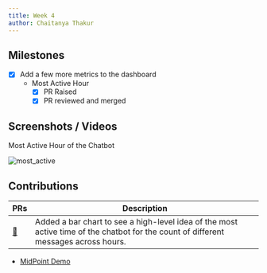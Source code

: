 ```yaml
---
title: Week 4
author: Chaitanya Thakur
---
```


## Milestones

- [x] Add a few more metrics to the dashboard
  - Most Active Hour
    - [x] PR Raised
    - [x] PR reviewed and merged

## Screenshots / Videos

Most Active Hour of the Chatbot

![most_active](https://github.com/Code4GovTech/c4gt-milestones/assets/56156988/0ab7ab18-cf6e-4346-93ca-8be715a9ae30)

## Contributions

| PRs                                              | Description                                                                                                                         |
| ------------------------------------------------ | ----------------------------------------------------------------------------------------------------------------------------------- |
| [🔗](https://github.com/glific/glific/pull/2923) | Added a bar chart to see a high-level idea of the most active time of the chatbot for the count of different messages across hours. |

- [MidPoint Demo](https://docs.google.com/presentation/d/1dk4N8fXygrtmtEkXl0KFvfs2NVq__vfm/edit?usp=sharing&ouid=113910521094457720410&rtpof=true&sd=true)
